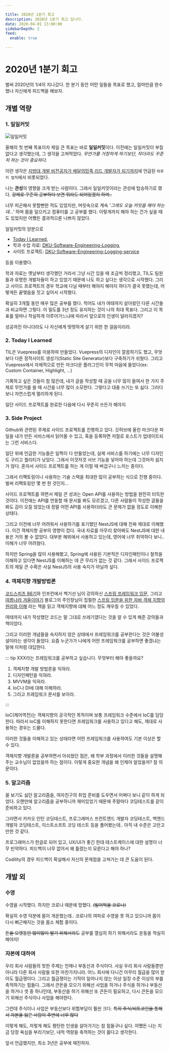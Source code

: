 ```yaml
---

title: 2020년 1분기 회고
description: 2020년 1분기 회고 입니다.
date: 2020-04-01 13:00:00
sidebarDepth: 2
feed:
  enable: true

---
```


# 2020년 1분기 회고

벌써 2020년의 1/4이 지나갔다.
한 분기 동안 어떤 일들을 목표로 했고, 얼마만큼 완수했나 자신에게 피드백을 해보자.

## 개별 역량 

### 1. 일일커밋

![일일커밋](https://user-images.githubusercontent.com/18749057/80858428-2ca0b700-8c94-11ea-8478-a0b8c665243d.png)

올해의 첫 번째 목표이자 제일 큰 목표는 바로 **일일커밋**이다.
이전에는 일일커밋이 부질없다고 생각했는데, 그 생각을 고쳐먹었다.
_무언가를 거창하게 하기보단, 작더라도 꾸준히 하는 것이 중요하다._

이런 생각은 [지방대 개발 비전공자가 배달의민족 리드 개발자가 되기까지](https://www.youtube.com/watch?v=V9AGvwPmnZU)에 언급된 `하루키 법칙`에서 비롯되었다.

나는 **관성**의 영향을 크게 받는 사람이다.
그래서 일일커밋이라는 관성에 탑승하기로 했다.
~~강제로 꾸준히 공부하다 보면 뭐라도 되어있겠지 하며..~~

너무 피곤해서 못할뻔한 적도 있었지만, 머릿속으로 계속 _'그래도 오늘 커밋을 해야 하는데...'_ 하며 몸을 일으키고 컴퓨터를 고 공부를 했다.
이렇게까지 해야 하는 건가 싶을 때도 있었지만 어쨌든 결과적으론 나쁘지 않았다.

일일커밋의 양분으로
- [Today I Learned](https://junilhwang.github.io/TIL/),
- 학과 수업 자료: [DKU-Software-Engineering-Logging](https://github.com/JunilHwang/DKU-Software-Engineering-Logging),
- 사이트 프로젝트: [DKU-Software-Engineering-Logging-service](https://github.com/JunilHwang/DKU-Software-Engineering-Logging-service)

등을 이용했다.

학과 자료는 옛날부터 생각했던 거라서 그냥 시간 있을 때 조금씩 정리했고, TIL도 팀원들과 유명한 개발자들이 하고 있었기 때문에 나도 하고 싶다는 생각으로 시작했다.
그리고 사이드 프로젝트의 경우 학교에 다닐 때부터 해야지 해야지 하다가 결국 못했는데,
어떻게든 끝맺음을 짓고 싶어서 시작했다.

확실히 3개월 동안 매우 많은 공부를 했다.
적어도 내가 여태까지 살아왔던 다른 시간들과 비교하면 그렇다.
이 밀도를 3년 정도 유지하는 것이 나의 최대 목표다.
그리고 이 목표를 얼마나 착실하게 이루어가느냐에 따라서 앞으로의 인생이 달라지겠지?

성공까진 아니더라도 나 자신에게 떳떳하게 살기 위한 한 걸음이리라.

### 2. Today I Learned

TIL은 Vuepress를 이용하여 만들었다.
Vuepress의 디자인이 깔끔하기도 했고, 무엇보다 다른 정적사이트 생성기(Static Site Generator)보다 구축하기가 쉬웠다.
그리고 Vuepress에서 자체적으로 만든 마크다운 플러그인이 무척 마음에 들었다(ex: Custom Container, Highlight, ...)

기록하고 싶은 것들이 참 많은데, 내가 글을 작성할 때 공을 너무 많이 들여서 한 가지 주제로 무언가를 쓸 때 시간을 너무 많이 소모한다.
그렇다고 대충 쓰기는 또 싫다. 그러다 보니 자연스럽게 멀리하게 된다.

일단 사이드 프로젝트를 완료한 다음에 다시 꾸준히 쓰든가 해야지

### 3. Side Project

Github와 관련된 주제로 사이드 프로젝트를 진행하고 있다.
깃허브에 올린 마크다운 파일을 내가 만든 서비스에서 읽어올 수 있고, 훅을 등록하면 저절로 포스트가 업데이트되는 그런 서비스다.

일단 위에 언급한 기능들은 일찍이 다 만들었는데, 실제 서비스를 하기에는 너무 디자인도 구리고 퀄리티가 낮았다.
그래서 이것저것 서브 기능을 넣어야 하는데 그것마저 쉽지가 않다.
혼자서 사이드 프로젝트를 하는 게 이럴 때 버겁구나 느끼는 중이다.

그래서 리팩토링이나 사용하는 기술 스택을 최대한 많이 공부하는 식으로 진행 중이다.
벌써 리팩토링만 몇 번 한 것인지...

사이드 프로젝트를 하면서 제일 큰 성과는 Open API를 사용하는 방법을 완전히 터득한 것이다.
이전에는 API를 연동할 때 문서를 봐도 모르겠고,
다른 사람들이 작성한 글들을 봐도 감이 오질 않았는데 정말 어떤 API를 사용하더라도 큰 문제가 없을 정도로 이해한 상태다.

그리고 이전에 너무 어려워서 사용하기를 포기했던 NestJS에 대해 진짜 제대로 이해했다. 이건 객체지향 공부의 영향이 컸다.
국내 자료를 아무리 찾아봐도 NestJS에 대한 내용은 거의 볼 수 없었다. 대부분 해외에서 사용하고 있는데, 영어에 너무 취약하다 보니.. 이해가 너무 어려웠다.

하지만 Spring을 많이 사용해봤고, Spring에 사용된 기본적은 디자인패턴이나 철학을 이해하고 있다면 NestJS를 이해하는 데 큰 무리가 없는 것 같다.
그래서 사이드 프로젝트의 제일 큰 수확은 사실 NestJS의 사용 숙지가 아닐까 싶다.

### 4. 객체지향 개발방법론

[코드스피츠 86기](https://junilhwang.github.io/TIL/CodeSpitz/Object-Oriented-Javascript/01-Intro/)와
인프런에서 백기선 님이 강의하신 [스프링 프레임워크 입문](https://www.inflearn.com/course/spring#curriculum),
그리고 [여름나라 겨울이야기](https://expert0226.tistory.com/category/%EA%B0%95%EC%A2%8C/Spring%203.0) 블로그의 주인장님이 집필한
[스프링 입문을 위한 자바 객체 지향의 원리와 이해](https://wikibook.co.kr/java-oop-for-spring/) 라는 책을 읽고 객체지향에 대해 어느 정도 깨우칠 수 있었다.

여태까지 내가 작성했던 코드는 말 그대로 쓰레기였다는 것을 알 수 있게 해준 강의들과 책이었다.

그리고 이러한 개념들을 숙지하지 않은 상태에서 프레임워크를 공부한다는 것은 어불성설이라는 생각이 들었다.
요즘 누군가가 나에게 어떤 프레임워크를 공부하면 좋겠냐는 말에 이처럼 대답한다.

::: tip XXX라는 프레임워크를 공부하고 싶습니다. 무엇부터 해야 좋을까요?

1. 객체지향 개발 방법론을 익혀라.
2. 디자인패턴을 익혀라.
3. MVVM을 익혀라.
4. IoC나 DI에 대해 이해하라.
5. 그리고 프레임워크 문서를 보아라.

::: 

IoC(제어역전)는 객체지향의 궁극적인 목적이며 보통 프레임워크 수준에서 IoC를 담당한다.
따라서 IoC를 이해하지 못한다면 프레임워크를 사용하고 있다고 해도, 제대로 사용하는 경우는 드물다.

이러한 것들을 이해하고 있는 상태라면 어떤 프레임워크를 사용하여도 기본 이상은 할 수 있다.

객체지향 개발론을 공부하면서 아쉬웠던 점은, 왜 학부 과정에서 이러한 것들을 설명해주는 교수님이 없었을까 하는 점이다.
이렇게 중요한 개념을 왜 인제야 알았을까? 참 의문이다.

### 5. 알고리즘

꼴 보기도 싫던 알고리즘을, 여자친구의 취업 준비를 도우면서 어쩌다 보니 같이 하게 되었다.
오랜만에 알고리즘을 공부하니까 재미있었기 때문에 주말마다 코딩테스트를 같이 준비하고 있다.

그러면서 카카오 인턴 코딩테스트, 프로그래머스 프런트엔드 개발자 코딩테스트, 백엔드 개발자 코딩테스트, 이스트소프트 코딩 테스트 등을 풀어봤는데..
아직 내 수준은 고만고만한 것 같다.

프로그래머스가 한글로 되어 있고, UX/UI가 좋긴 한데 테스트케이스에 대한 설명이 너무 빈약하다. 피드백이 너무 없어서 왜 틀렸는지 모른다고 해야 하나?

Codility의 경우 피드백이 확실해서 자신의 문제점을 고쳐가는 데 큰 도움이 된다.

## 개발 외

### 수영

수영을 시작했다. 하지만 코로나 때문에 망했다. ~~(빌어먹을 코로나)~~

확실히 수영 덕분에 몸이 개운했는데.. 코로나의 여파로 수영을 못 하고 있으니까 몸이 다시 뻐근해지는 것을 몸소 체험 중이다.

~~돈을 오랫동안 많이많이 벌기 위해서라도~~ 공부를 열심히 하기 위해서라도 운동을 착실히 해야지!

### 자본에 대하여

우리 회사 사람들의 핫한 주제는 언제나 부동산과 주식이다. 사실 우리 회사 사람들뿐만 아니라 다른 회사 사람들 또한 마찬가지니라.
어느 회사에 다니건 아무리 월급을 많이 받아도 월급쟁이다. 그리고 월급쟁이는 기적이 일어나지 않는 이상 일정 수준 이상의 부를 축적하기는 힘들다.
그래서 큰돈을 모으기 위해선 사업을 하거나 주식을 하거나 부동산을 하거나 셋 중 하나인데, 부동산을 하기 위해선 또 큰돈이 필요하고,
다시 큰돈을 모으기 위해선 주식이나 사업을 해야한다.

그런데 주식이나 사업은 부동산보다 위험부담이 훨씬 크다. ~~특히 주식/비트코인을 통해서 자본을 잃은 사람이 주변에 너무 많다~~

이렇게 해도, 저렇게 해도 평탄한 인생을 살아가기는 참 힘들구나 싶다.
어쨌든 나는 지금 당장 욕심을 부리기보단, 내적 역량을 축적하는 것이 옳다고 생각한다.

앞서 언급했지만, 최소 3년은 공부에 매진하자. 